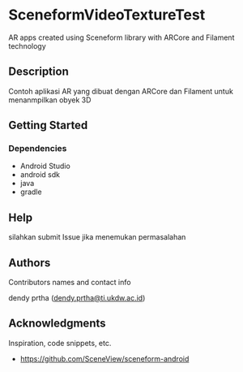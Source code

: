 # SceneformVideoTextureTest
AR apps created using Sceneform library with ARCore and Filament technology


## Description

Contoh aplikasi AR yang dibuat dengan ARCore dan Filament untuk menanmpilkan obyek 3D

## Getting Started

### Dependencies

* Android Studio
* android sdk 
* java 
* gradle

## Help

silahkan submit Issue jika menemukan permasalahan

## Authors

Contributors names and contact info

dendy prtha (dendy.prtha@ti.ukdw.ac.id)


## Acknowledgments

Inspiration, code snippets, etc.
* https://github.com/SceneView/sceneform-android
